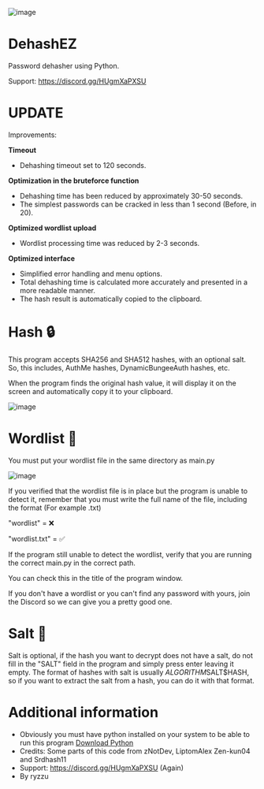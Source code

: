 ![image](https://github.com/user-attachments/assets/445aa3b4-decc-4003-a023-4db7dfd36fe8)

# DehashEZ

Password dehasher using Python.

Support: https://discord.gg/HUgmXaPXSU

# UPDATE
Improvements: 

**Timeout**
- Dehashing timeout set to 120 seconds.

**Optimization in the bruteforce function**
- Dehashing time has been reduced by approximately 30-50 seconds.
- The simplest passwords can be cracked in less than 1 second (Before, in 20).
  
**Optimized wordlist upload**
- Wordlist processing time was reduced by 2-3 seconds.

**Optimized interface**
- Simplified error handling and menu options.
- Total dehashing time is calculated more accurately and presented in a more readable manner.
- The hash result is automatically copied to the clipboard.


# Hash 🔒

This program accepts SHA256 and SHA512 hashes, with an optional salt.
So, this includes, AuthMe hashes, DynamicBungeeAuth hashes, etc.

When the program finds the original hash value, it will display it on the screen and automatically copy it to your clipboard.

![image](https://github.com/user-attachments/assets/a49f0be6-b889-4135-a56b-2ab504bd1d4c)



# Wordlist 📃
You must put your wordlist file in the same directory as main.py

![image](https://github.com/user-attachments/assets/93f1779c-ca10-43cc-9f94-f95e2b1df013)


If you verified that the wordlist file is in place but the program is unable to detect it, remember that you must write the full name of the file, including the format (For example .txt)

"wordlist" = ❌

"wordlist.txt" = ✅

If the program still unable to detect the wordlist, verify that you are running the correct main.py in the correct path. 

You can check this in the title of the program window.

If you don't have a wordlist or you can't find any password with yours, join the Discord so we can give you a pretty good one.


# Salt 🧂

Salt is optional, if the hash you want to decrypt does not have a salt, do not fill in the "SALT" field in the program and simply press enter leaving it empty.
The format of hashes with salt is usually $ALGORITHM$SALT$HASH, so if you want to extract the salt from a hash, you can do it with that format.


# Additional information
- Obviously you must have python installed on your system to be able to run this program [Download Python](https://www.python.org/downloads/)
- Credits: Some parts of this code from zNotDev, LiptomAlex Zen-kun04 and Srdhash11
- Support: https://discord.gg/HUgmXaPXSU (Again)
- By ryzzu

